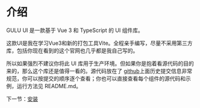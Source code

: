 # 介绍

GULU UI 是一款基于 Vue 3 和 TypeScript 的 UI 组件库。

这款UI是我在学习Vue3和新的打包工具Vite。全程亲手编写，尽量不采用第三方库，包括你现在看到的这个官网也几乎都是我自己写的。

所以如果强烈不建议你将此 UI 库用于生产环境。但如果你是抱着看源代码的目的来的，那么这个库还是值得一看的。源代码放在了 
[github](https://github.com/adekang/gulu-ui)上面历史提交信息非常规范，你可以按提交的顺序逐个查看；你也可以直接查看每个组件的源代码和示例，运行方法见 README.md。


下一节：[安装](#/doc/install)